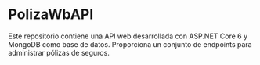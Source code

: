 # PolizaWbAPI
Este repositorio contiene una API web desarrollada con ASP.NET Core 6 y MongoDB como base de datos. Proporciona un conjunto de endpoints para administrar pólizas de seguros.
